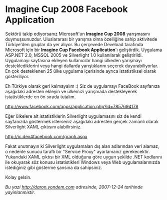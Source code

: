 # Imagine Cup 2008 Facebook Application
Sektörü takip ediyorsanız Microsoft'un **Imagine Cup 2008** yarışmasını
duymuşsunuzdur. Uluslararası bir yarışma olma özelliğine sahip
aktivitede Türkiye'den gruplar da yer alıyor. Bu çerçevede Deveload
tarafında Microsoft için bir **Imagine Cup Facebook Application**'ı
geliştirdik. Uygulama ASP.NET 2.0, MSSQL 2005 ve Silverlight 1.0
kullanılarak geliştirildi. Uygulamayı sayfasına ekleyen kullanıcılar
hangi ülkeden yarışmayı desteklediklerini veya hangi dallarda
yarıştıklarını seçerek duyurabiliyorlar. En çok desteklenen 25 ülke
uygulama içerisinde ayrıca istatistiksel olarak gösteriliyor.

Eh Türkiye olarak geri kalmayalım :) Siz de uygulamayı FaceBook
sayfanıza aşağıdaki adresten ekleyin ve ülkemizi yarışmada destekleyerek
istatistiklerde en ön sırada tutalım.

<http://www.facebook.com/apps/application.php?id=7857694178>

Eğer ülkelere ait istatistiklerin Silverlight uygulamasını siz de kendi
sayfanızda göstermek isterseniz aşağıdaki adresten gerçek zamanlı olarak
Silverlight XAML çıktısını alabilirsiniz.

<http://ic.dev4facebook.com/graph.aspx>

Fakat unutmayın ki Silverlight uygulamaları dış alan adlarından veri
alamaz, o nedenle sunucu taraflı bir "Service Proxy" ayarlamanız
gerekecektir. Yukarıdaki XAML çıktısı bir XML olduğuna göre uygun
şekilde .NET kodlarını ile okuyarak söz konusu istatistikleri Windows
veya Web uygulamalarınızda istediğiniz gibi gösterme şansına da
sahipsiniz.

Kolay gelsin.



*Bu yazi http://daron.yondem.com adresinde, 2007-12-24 tarihinde yayinlanmistir.*

